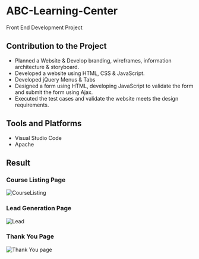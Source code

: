 # ABC-Learning-Center

Front End Development Project

## Contribution to the Project

- Planned a Website & Develop branding, wireframes, information architecture & storyboard.
- Developed a website using HTML, CSS & JavaScript.
- Developed jQuery Menus & Tabs
- Designed a form using HTML, developing JavaScript to validate the form and submit the form using Ajax.
- Executed the test cases and validate the website meets the design requirements.

## Tools and Platforms

- Visual Studio Code
- Apache

## Result

### Course Listing Page

![CourseListing](https://github.com/j-escartin/ABC-Learning-Center/assets/109270420/8f5bd399-00c6-4b49-98a9-5ee1a4064261)

### Lead Generation Page

![Lead](https://github.com/j-escartin/ABC-Learning-Center/assets/109270420/386abbdf-824e-47b4-a4bc-e1f17039ba77)

### Thank You Page

![Thank You page](https://github.com/j-escartin/ABC-Learning-Center/assets/109270420/fd7b2eae-0db9-4251-88af-9375fda27259)



